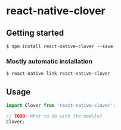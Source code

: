 # react-native-clover

## Getting started

`$ npm install react-native-clover --save`

### Mostly automatic installation

`$ react-native link react-native-clover`

## Usage
```javascript
import Clover from 'react-native-clover';

// TODO: What to do with the module?
Clover;
```
